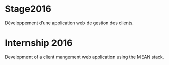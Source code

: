 # Stage2016
Développement d’une application web de gestion des clients.
# Internship 2016
Development of a client mangement web application using the MEAN stack. 
